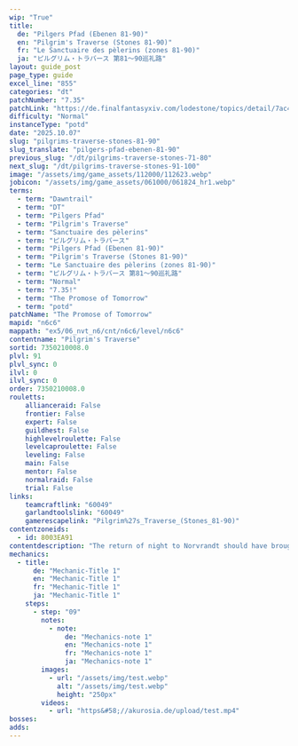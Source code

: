 ```yaml
---
wip: "True"
title:
  de: "Pilgers Pfad (Ebenen 81-90)"
  en: "Pilgrim's Traverse (Stones 81-90)"
  fr: "Le Sanctuaire des pèlerins (zones 81-90)"
  ja: "ピルグリム・トラバース 第81～90巡礼路"
layout: guide_post
page_type: guide
excel_line: "855"
categories: "dt"
patchNumber: "7.35"
patchLink: "https://de.finalfantasyxiv.com/lodestone/topics/detail/7ac423a7327836211fb9d13ced01367bdd8e6712"
difficulty: "Normal"
instanceType: "potd"
date: "2025.10.07"
slug: "pilgrims-traverse-stones-81-90"
slug_translate: "pilgers-pfad-ebenen-81-90"
previous_slug: "/dt/pilgrims-traverse-stones-71-80"
next_slug: "/dt/pilgrims-traverse-stones-91-100"
image: "/assets/img/game_assets/112000/112623.webp"
jobicon: "/assets/img/game_assets/061000/061824_hr1.webp"
terms:
  - term: "Dawntrail"
  - term: "DT"
  - term: "Pilgers Pfad"
  - term: "Pilgrim's Traverse"
  - term: "Sanctuaire des pèlerins"
  - term: "ピルグリム・トラバース"
  - term: "Pilgers Pfad (Ebenen 81-90)"
  - term: "Pilgrim's Traverse (Stones 81-90)"
  - term: "Le Sanctuaire des pèlerins (zones 81-90)"
  - term: "ピルグリム・トラバース 第81～90巡礼路"
  - term: "Normal"
  - term: "7.35!"
  - term: "The Promose of Tomorrow"
  - term: "potd"
patchName: "The Promose of Tomorrow"
mapid: "n6c6"
mappath: "ex5/06_nvt_n6/cnt/n6c6/level/n6c6"
contentname: "Pilgrim's Traverse"
sortid: 7350210008.0
plvl: 91
plvl_sync: 0
ilvl: 0
ilvl_sync: 0
order: 7350210008.0
rouletts:
    allianceraid: False
    frontier: False
    expert: False
    guildhest: False
    highlevelroulette: False
    levelcaproulette: False
    leveling: False
    main: False
    mentor: False
    normalraid: False
    trial: False
links:
    teamcraftlink: "60049"
    garlandtoolslink: "60049"
    gamerescapelink: "Pilgrim%27s_Traverse_(Stones_81-90)"
contentzoneids:
  - id: 8003EA91
contentdescription: "The return of night to Norvrandt should have brought peaceful slumber to the Church of the First Light, but within its ruined chapels crawls an uneasy horde of sin eaters. With the aid of the faerie king, you must venture down the pilgrim road to attend an unlikely funeral and grant eternal rest to all who yet yearn for oblivion."
mechanics:
  - title:
      de: "Mechanic-Title 1"
      en: "Mechanic-Title 1"
      fr: "Mechanic-Title 1"
      ja: "Mechanic-Title 1"
    steps:
      - step: "09"
        notes:
          - note:
              de: "Mechanics-note 1"
              en: "Mechanics-note 1"
              fr: "Mechanics-note 1"
              ja: "Mechanics-note 1"
        images:
          - url: "/assets/img/test.webp"
            alt: "/assets/img/test.webp"
            height: "250px"
        videos:
          - url: "https&#58;//akurosia.de/upload/test.mp4"
bosses:
adds:
---
```

